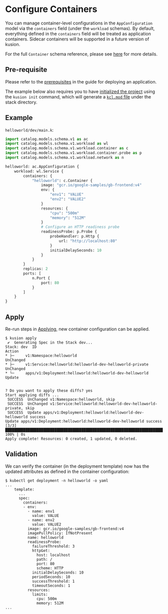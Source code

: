 # Configure Containers

You can manage container-level configurations in the `AppConfiguration` model via the `containers` field (under the `workload` schemas). By default, everything defined in the `containers` field will be treated as application containers. Sidecar containers will be supported in a future version of kusion.

For the full `Container` schema reference, please see [here](../../reference/modules/workload/service#schema-container) for more details.

## Pre-requisite
Please refer to the [prerequisites](deploy-application#prerequisites) in the guide for deploying an application.

The example below also requires you to have [initialized the project](deploy-application#initializing) using the `kusion init` command, which will generate a [`kcl.mod` file](deploy-application#kclmod) under the stack directory.

## Example
`helloworld/dev/main.k`:
```py
import catalog.models.schema.v1 as ac
import catalog.models.schema.v1.workload as wl
import catalog.models.schema.v1.workload.container as c
import catalog.models.schema.v1.workload.container.probe as p
import catalog.models.schema.v1.workload.network as n

helloworld: ac.AppConfiguration {
    workload: wl.Service {
        containers: {
            "helloworld": c.Container {
                image: "gcr.io/google-samples/gb-frontend:v4"
                env: {
                    "env1": "VALUE"
                    "env2": "VALUE2"
                }
                resources: {
                    "cpu": "500m"
                    "memory": "512M"
                }
                # Configure an HTTP readiness probe
                readinessProbe: p.Probe {
                    probeHandler: p.Http {
                        url: "http://localhost:80"
                    }
                    initialDelaySeconds: 10
                }
            }
        }
        replicas: 2
        ports: [
            n.Port {
                port: 80
            }
        ]
    }
}
```

## Apply

Re-run steps in [Applying](deploy-application#applying), new container configuration can be applied.

```
$ kusion apply
 ✔︎  Generating Spec in the Stack dev...                                                                                                                                                                                                                                         
Stack: dev  ID                                                       Action
* ├─     v1:Namespace:helloworld                                  UnChanged
* ├─     v1:Service:helloworld:helloworld-dev-helloworld-private  UnChanged
* └─     apps/v1:Deployment:helloworld:helloworld-dev-helloworld  Update


? Do you want to apply these diffs? yes
Start applying diffs ...
 SUCCESS  UnChanged v1:Namespace:helloworld, skip                                                                                                                                                                                                                               
 SUCCESS  UnChanged v1:Service:helloworld:helloworld-dev-helloworld-private, skip                                                                                                                                                                                               
 SUCCESS  Update apps/v1:Deployment:helloworld:helloworld-dev-helloworld success                                                                                                                                                                                                
Update apps/v1:Deployment:helloworld:helloworld-dev-helloworld success [3/3] █████████████████████████████████████████████████████████████████████████████████████████████████████████████████████████████████████████████████████████████████████████████████████████ 100% | 0s
Apply complete! Resources: 0 created, 1 updated, 0 deleted.
```

## Validation

We can verify the container (in the deployment template) now has the updated attributes as defined in the container configuration:
```
$ kubectl get deployment -n helloworld -o yaml
...
    template:
      ...
      spec:
        containers:
        - env:
          - name: env1
            value: VALUE
          - name: env2
            value: VALUE2
          image: gcr.io/google-samples/gb-frontend:v4
          imagePullPolicy: IfNotPresent
          name: helloworld
          readinessProbe:
            failureThreshold: 3
            httpGet:
              host: localhost
              path: /
              port: 80
              scheme: HTTP
            initialDelaySeconds: 10
            periodSeconds: 10
            successThreshold: 1
            timeoutSeconds: 1
          resources:
            limits:
              cpu: 500m
              memory: 512M
...
```